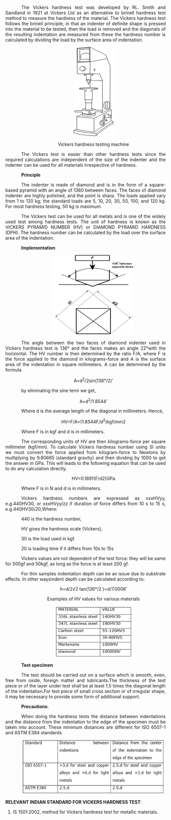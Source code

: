 <div  style="text-align: justify; text-indent: 50px">

The Vickers hardness test was developed by RL. Smith and Sandland in 1921 at Vickers Ltd as an alternative to brinell hardness test method to measure the hardness of the material. The Vickers hardness test follows the brinell principle, in that an indenter of definite shape is pressed into the material to be tested, then the load is removed and the diagonals of the resulting indentation are measured from these the hardness number is calculated by dividing the load by the surface area of indentation.

<div style="text-align: center">

[<img src="./images/vickers1.png" width="125" height="280"/>](./images/vickers2.png)

Vickers hardness testing machine

</div>

The Vickers test is easier than other hardness tests since the required calculations are independent of the size of the indenter and the indenter can be used for all materials irrespective of hardness.

**Principle**

The indenter is made of diamond and is in the form of a square-based pyramid with an angle of 1360 between faces. The faces of diamond indenter are highly polished, and the point is sharp. The loads applied vary from 1 to 120 kg; the standard loads are 5, 10, 20, 30, 50, 100, and 120 kg. For most hardness testing, 50 kg is maximum.

The Vickers test can be used for all metals and is one of the widely used test among hardness tests. The unit of hardness is known as the VICKERS PYRAMID NUMBER (HV) or DIAMOND PYRAMID HARDNESS (DPH). The hardness number can be calculated by the load over the surface area of the indentation.

**Implementation**

<div style="text-align: center">

[<img src="./images/vickers2.png" width="250" height="250"/>](./images/vickers2.png)

</div>

The angle between the two faces of diamond indenter used in Vickers hardness test is 136&deg; and the faces makes an angle 22&deg;with the horizontal. The HV number is then determined by the ratio F/A, where F is the force applied to the diamond in kilograms-force and A is the surface area of the indentation in square millimeters. A can be determined by the formula.

<div style="text-align: center">

A=d<sup>2</sup>/2sin(136°/2)ʹ

</div>

by eliminating the sine term we get,

<div style="text-align: center">

A=d<sup>2</sup>/1.8544ʹ

</div>

Where d is the average length of the diagonal in millimeters. Hence,

<div style="text-align: center">

HV=F/A=(1.8544F/d<sup>2</sup>)kgf/mm2

</div>

Where F is in kgf and d is in millimeters.

The corresponding units of HV are then kilograms-force per square millimeter (kgf/mm). To calculate Vickers hardness number using SI units we must convert the force applied from kilogram-force to Newtons by multiplying by 9.80665 (standard gravity) and then dividing by 1000 to get the answer in GPa. This will leads to the following equation that can be used to do any calculation directly.

<div style="text-align: center">

HV=0.1891(F/d2)GPa

</div>

Where F is in N and d is in millimeters.

Vickers hardness numbers are expressed as xxxHVyy, e.g.440HV30, or xxxHVyy/zz if duration of force differs from 10 s to 15 s, e.g.440HV30/20,Where:

440 is the hardness number,

HV gives the hardness scale (Vickers),

30 is the load used in kgf.

20 is loading time if it differs from 10s to 15s

Vickers values are not dependent of the test force: they will be same for 500gf and 50kgf, as long as the force is at least 200 gf.

For thin samples indentation depth can be an issue due to substrate effects. In other waysindent depth can be calculated according to:

<div style="text-align: center">

h=d/2√2 tan(136°/2 )=d/7.0006ʹ

Examples of HV values for various materials

[<img src="./images/vickers3.png" width="240" height="160"/>](./images/vickers3.png)

</div>

**Test specimen**

The test should be carried out on a surface which is smooth, even, free from oxide, foreign matter and lubricants.The thickness of the test piece or of the layer under test shall be at least 1.5 times the diagonal length of the indentation.For test piece of small cross section or of irregular shape, it may be necessary to provide some form of additional support.

**Precautions**:

When doing the hardness tests the distance between indentations and the distance from the indentation to the edge of the specimen must be taken into account. These minimum distances are different for ISO 6507-1 and ASTM E384 standards.

<div style="text-align: center">

[<img src="./images/vickers4.png" width="450" height="170"/>](./images/vickers4.png)

</div>

</div>

**RELEVANT INDIAN STANDARD FOR VICKERS HARDNESS TEST**:

1. IS 1501:2002, method for Vickers hardness test for metallic materials.
